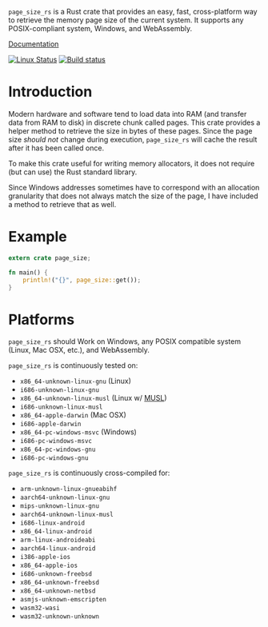 `page_size_rs` is a Rust crate that provides an easy, fast, cross-platform way to retrieve the memory page size of the current system. It supports any POSIX-compliant system, Windows, and WebAssembly.

[Documentation](https://docs.rs/page_size)

[![Linux Status](https://travis-ci.org/Elzair/page_size_rs.svg?branch=master)](https://travis-ci.org/Elzair/page_size_rs)
[![Build status](https://ci.appveyor.com/api/projects/status/yudj2sx460ywyygn/branch/master?svg=true)](https://ci.appveyor.com/project/Elzair/page_size_rs)

# Introduction

Modern hardware and software tend to load data into RAM (and transfer data from RAM to disk) in discrete chunk called pages. This crate provides a helper method to retrieve the size in bytes of these pages. Since the page size *should not* change during execution, `page_size_rs` will cache the result after it has been called once. 

To make this crate useful for writing memory allocators, it does not require (but can use) the Rust standard library.

Since Windows addresses sometimes have to correspond with an allocation granularity that does not always match the size of the page, I have included a method to retrieve that as well.

# Example

```rust
extern crate page_size;

fn main() {
    println!("{}", page_size::get());
}
```

# Platforms

`page_size_rs` should Work on Windows, any POSIX compatible system (Linux, Mac OSX, etc.), and WebAssembly.

`page_size_rs` is continuously tested on:
  * `x86_64-unknown-linux-gnu` (Linux)
  * `i686-unknown-linux-gnu`
  * `x86_64-unknown-linux-musl` (Linux w/ [MUSL](https://www.musl-libc.org/))
  * `i686-unknown-linux-musl`
  * `x86_64-apple-darwin` (Mac OSX)
  * `i686-apple-darwin`
  * `x86_64-pc-windows-msvc` (Windows)
  * `i686-pc-windows-msvc`
  * `x86_64-pc-windows-gnu`
  * `i686-pc-windows-gnu`

`page_size_rs` is continuously cross-compiled for:
  * `arm-unknown-linux-gnueabihf`
  * `aarch64-unknown-linux-gnu`
  * `mips-unknown-linux-gnu`
  * `aarch64-unknown-linux-musl`
  * `i686-linux-android`
  * `x86_64-linux-android`
  * `arm-linux-androideabi`
  * `aarch64-linux-android`
  * `i386-apple-ios`
  * `x86_64-apple-ios`
  * `i686-unknown-freebsd`
  * `x86_64-unknown-freebsd`
  * `x86_64-unknown-netbsd`
  * `asmjs-unknown-emscripten`
  * `wasm32-wasi`
  * `wasm32-unknown-unknown`
